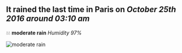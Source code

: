 ## It rained the last time in Paris on *October 25th 2016 around 03:10 am*
💧💧  **moderate rain** *Humidity 97%*

![moderate rain](http://openweathermap.org/img/w/10n.png)
